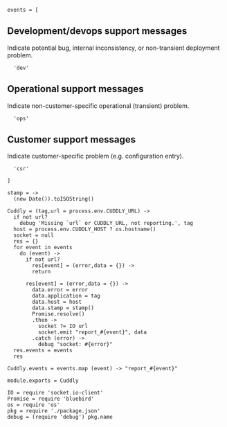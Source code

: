     events = [

Development/devops support messages
-----------------------------------

Indicate potential bug, internal inconsistency, or non-transient deployment problem.

      'dev'

Operational support messages
----------------------------

Indicate non-customer-specific operational (transient) problem.

      'ops'

Customer support messages
-------------------------

Indicate customer-specific problem (e.g. configuration entry).

      'csr'

    ]

    stamp = ->
      (new Date()).toISOString()

    Cuddly = (tag,url = process.env.CUDDLY_URL) ->
      if not url?
        debug 'Missing `url` or CUDDLY_URL, not reporting.', tag
      host = process.env.CUDDLY_HOST ? os.hostname()
      socket = null
      res = {}
      for event in events
        do (event) ->
          if not url?
            res[event] = (error,data = {}) ->
            return

          res[event] = (error,data = {}) ->
            data.error = error
            data.application = tag
            data.host = host
            data.stamp = stamp()
            Promise.resolve()
            .then ->
              socket ?= IO url
              socket.emit "report_#{event}", data
            .catch (error) ->
              debug "socket: #{error}"
      res.events = events
      res

    Cuddly.events = events.map (event) -> "report_#{event}"

    module.exports = Cuddly

    IO = require 'socket.io-client'
    Promise = require 'bluebird'
    os = require 'os'
    pkg = require './package.json'
    debug = (require 'debug') pkg.name
